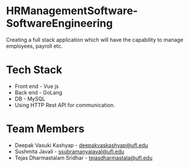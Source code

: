 # HRManagementSoftware-SoftwareEngineering
Creating a full stack application which will have the capability to manage employees, payroll etc.

# Tech Stack
* Front end - Vue js
* Back end - GoLang
* DB - MySQL
* Using HTTP Rest API for communication.

# Team Members
* Deepak Vasuki Kashyap - deepakvaskashyap@ufl.edu
* Sushmita Javali - ssubramanyajaval@ufl.edu
* Tejas Dharmastalam Sridhar - tejasdharmastala@ufl.edu
